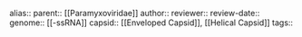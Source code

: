 alias::
parent:: [[Paramyxoviridae]] 
author::
reviewer::
review-date::
genome:: [[-ssRNA]] 
capsid:: [[Enveloped Capsid]], [[Helical Capsid]] 
tags::
